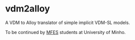 # vdm2alloy
A VDM to Alloy translator of simple implicit VDM-SL models.

To be continued by [MFES](http://wiki.di.uminho.pt/twiki/bin/view/Education/MFES/LEI) students at University of Minho. 
